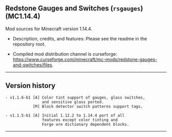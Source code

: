 
## Redstone Gauges and Switches (`rsgauges`) (MC1.14.4)

Mod sources for Minecraft version 1.14.4.

- Description, credits, and features: Please see the readme in the repository root.

- Compiled mod distribution channel is curseforge: https://www.curseforge.com/minecraft/mc-mods/redstone-gauges-and-switches/files.

----
## Version history

    - v1.1.6-b1 [A] Color tint support of gauges, glass switches,
                    and sensitive glass ported.
                [M] Block detector switch patterns support tags.

    - v1.1.5-b1 [A] Initial 1.12.2 to 1.14.4 port of all
                    features except color tinting and
                    Forge ore dictionary dependent blocks.

----

